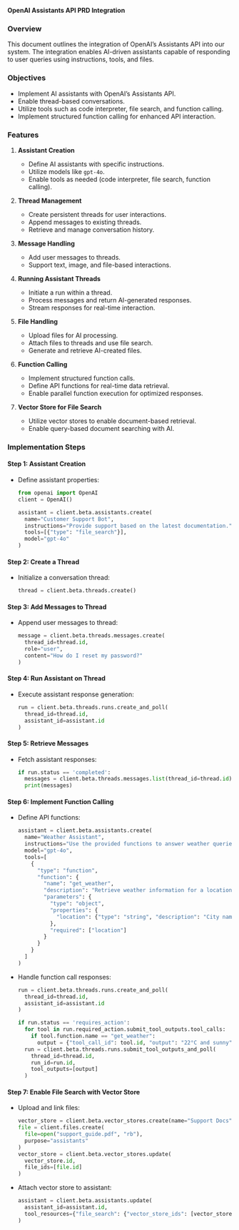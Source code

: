 **OpenAI Assistants API PRD Integration**

### Overview
This document outlines the integration of OpenAI’s Assistants API into our system. The integration enables AI-driven assistants capable of responding to user queries using instructions, tools, and files.

### Objectives
- Implement AI assistants with OpenAI’s Assistants API.
- Enable thread-based conversations.
- Utilize tools such as code interpreter, file search, and function calling.
- Implement structured function calling for enhanced API interaction.

### Features
1. **Assistant Creation**
   - Define AI assistants with specific instructions.
   - Utilize models like `gpt-4o`.
   - Enable tools as needed (code interpreter, file search, function calling).

2. **Thread Management**
   - Create persistent threads for user interactions.
   - Append messages to existing threads.
   - Retrieve and manage conversation history.

3. **Message Handling**
   - Add user messages to threads.
   - Support text, image, and file-based interactions.

4. **Running Assistant Threads**
   - Initiate a run within a thread.
   - Process messages and return AI-generated responses.
   - Stream responses for real-time interaction.

5. **File Handling**
   - Upload files for AI processing.
   - Attach files to threads and use file search.
   - Generate and retrieve AI-created files.

6. **Function Calling**
   - Implement structured function calls.
   - Define API functions for real-time data retrieval.
   - Enable parallel function execution for optimized responses.

7. **Vector Store for File Search**
   - Utilize vector stores to enable document-based retrieval.
   - Enable query-based document searching with AI.

### Implementation Steps

#### Step 1: Assistant Creation
- Define assistant properties:
  ```python
  from openai import OpenAI
  client = OpenAI()

  assistant = client.beta.assistants.create(
    name="Customer Support Bot",
    instructions="Provide support based on the latest documentation.",
    tools=[{"type": "file_search"}],
    model="gpt-4o"
  )
  ```

#### Step 2: Create a Thread
- Initialize a conversation thread:
  ```python
  thread = client.beta.threads.create()
  ```

#### Step 3: Add Messages to Thread
- Append user messages to thread:
  ```python
  message = client.beta.threads.messages.create(
    thread_id=thread.id,
    role="user",
    content="How do I reset my password?"
  )
  ```

#### Step 4: Run Assistant on Thread
- Execute assistant response generation:
  ```python
  run = client.beta.threads.runs.create_and_poll(
    thread_id=thread.id,
    assistant_id=assistant.id
  )
  ```

#### Step 5: Retrieve Messages
- Fetch assistant responses:
  ```python
  if run.status == 'completed':
    messages = client.beta.threads.messages.list(thread_id=thread.id)
    print(messages)
  ```

#### Step 6: Implement Function Calling
- Define API functions:
  ```python
  assistant = client.beta.assistants.create(
    name="Weather Assistant",
    instructions="Use the provided functions to answer weather queries.",
    model="gpt-4o",
    tools=[
      {
        "type": "function",
        "function": {
          "name": "get_weather",
          "description": "Retrieve weather information for a location.",
          "parameters": {
            "type": "object",
            "properties": {
              "location": {"type": "string", "description": "City name"}
            },
            "required": ["location"]
          }
        }
      }
    ]
  )
  ```

- Handle function call responses:
  ```python
  run = client.beta.threads.runs.create_and_poll(
    thread_id=thread.id,
    assistant_id=assistant.id
  )

  if run.status == 'requires_action':
    for tool in run.required_action.submit_tool_outputs.tool_calls:
      if tool.function.name == "get_weather":
        output = {"tool_call_id": tool.id, "output": "22°C and sunny"}
    run = client.beta.threads.runs.submit_tool_outputs_and_poll(
      thread_id=thread.id,
      run_id=run.id,
      tool_outputs=[output]
    )
  ```

#### Step 7: Enable File Search with Vector Store
- Upload and link files:
  ```python
  vector_store = client.beta.vector_stores.create(name="Support Docs")
  file = client.files.create(
    file=open("support_guide.pdf", "rb"),
    purpose="assistants"
  )
  vector_store = client.beta.vector_stores.update(
    vector_store.id,
    file_ids=[file.id]
  )
  ```

- Attach vector store to assistant:
  ```python
  assistant = client.beta.assistants.update(
    assistant_id=assistant.id,
    tool_resources={"file_search": {"vector_store_ids": [vector_store.id]}}
  )
  ```
